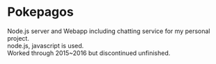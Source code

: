 # Pokepagos
Node.js server and Webapp including chatting service for my personal project.<br />
node.js, javascript is used.<br />
Worked through 2015~2016 but discontinued unfinished.<br />
